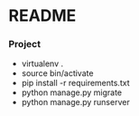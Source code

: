 # README #



### Project ###


* virtualenv .
* source bin/activate
* pip install -r requirements.txt
* python manage.py migrate
* python manage.py runserver
